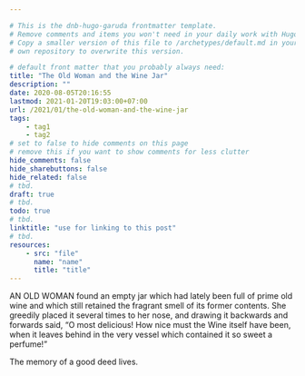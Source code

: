 ```yaml
---

# This is the dnb-hugo-garuda frontmatter template. 
# Remove comments and items you won't need in your daily work with Hugo.
# Copy a smaller version of this file to /archetypes/default.md in your
# own repository to overwrite this version.

# default front matter that you probably always need:
title: "The Old Woman and the Wine Jar"
description: ""
date: 2020-08-05T20:16:55
lastmod: 2021-01-20T19:03:00+07:00
url: /2021/01/the-old-woman-and-the-wine-jar
tags:
    - tag1
    - tag2
# set to false to hide comments on this page
# remove this if you want to show comments for less clutter
hide_comments: false
hide_sharebuttons: false
hide_related: false
# tbd.
draft: true
# tbd.
todo: true
# tbd.
linktitle: "use for linking to this post"
# tbd.
resources:
    - src: "file"
      name: "name"
      title: "title"
---
```

AN OLD WOMAN found an empty jar which had lately been full of prime old wine and which still retained the fragrant smell of its former contents. She greedily placed it several times to her nose, and drawing it backwards and forwards said, “O most delicious! How nice must the Wine itself have been, when it leaves behind in the very vessel which contained it so sweet a perfume!”

The memory of a good deed lives.
